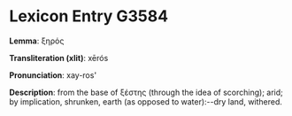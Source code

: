 # Lexicon Entry G3584

**Lemma**: ξηρός

**Transliteration (xlit)**: xērós

**Pronunciation**: xay-ros'

**Description**:
from the base of ξέστης (through the idea of scorching); arid; by implication, shrunken, earth (as opposed to water):--dry land, withered.
